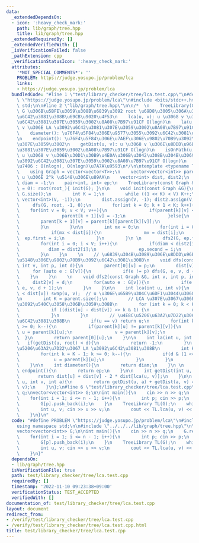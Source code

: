 ```yaml
---
data:
  _extendedDependsOn:
  - icon: ':heavy_check_mark:'
    path: lib/graph/tree.hpp
    title: lib/graph/tree.hpp
  _extendedRequiredBy: []
  _extendedVerifiedWith: []
  _isVerificationFailed: false
  _pathExtension: cpp
  _verificationStatusIcon: ':heavy_check_mark:'
  attributes:
    '*NOT_SPECIAL_COMMENTS*': ''
    PROBLEM: https://judge.yosupo.jp/problem/lca
    links:
    - https://judge.yosupo.jp/problem/lca
  bundledCode: "#line 1 \"test/library_checker/tree/lca.test.cpp\"\n#define PROBLEM\
    \ \"https://judge.yosupo.jp/problem/lca\"\n#include <bits/stdc++.h>\nusing namespace\
    \ std;\n\n#line 2 \"lib/graph/tree.hpp\"\n\n/*  \n    TreeLibrary(G, root): \u6728\
    \ G \u306B\u5BFE\u3059\u308B\u6839\u3092 root \u69D8\u3005\u306A\u3082\u306E\u3092\
    \u6C42\u3081\u308B\u69CB\u9020\u4F53\n    lca(u, v): u \u3068 v \u306E LCA \u3092\
    \u6C42\u3081\u307E\u3059\u3002\u8A08\u7B97\u91CF O(logn)\n    la(u, v): u \u3068\
    \ v \u306E LA \u3092\u6C42\u3081\u307E\u3059\u3002\u8A08\u7B97\u91CF O(logn)\n\
    \    diameter(): \u76F4\u5F84\u306E\u9577\u3055\u3092\u6C42\u3081\u307E\u3059\u3002\
    \n    endpoint(): \u76F4\u5F84\u306E\u7AEF\u306E\u9802\u70B9\u3092\u6C42\u3081\
    \u307E\u3059\u3002\n    getDist(u, v): u \u3068 v \u306E\u8DDD\u96E2\u3092\u6C42\
    \u3081\u307E\u3059\u3002\u8A08\u7B97\u91CF O(logn)\n    isOnPath(u, v, a): a \u304C\
    \ u \u3068 v \u306E\u30D1\u30B9\u4E0A\u306B\u3042\u308B\u304B\u3069\u3046\u304B\
    \u3092\u6C42\u3081\u307E\u3059\u3002\u8A08\u7B97\u91CF O(logn)\n    \u524D\u51E6\
    \u7406 : O(nlogn), O(nlogn)\u7A7A\u9593\n*/\n\ntemplate <typename T>\nstruct TreeLibrary{\n\
    \    using Graph = vector<vector<T>>;\n    vector<vector<int>> parent;  // parent[k][u]:=\
    \ u \u306E 2^k \u5148\u306E\u89AA\n    vector<int> dist, dist2;\n    int V, root,\
    \ diam = -1;\n    pair<int, int> ep;\n    TreeLibrary(const Graph &G, int root_\
    \ = 0): root(root_){ init(G); }\n\n    void init(const Graph &G){\n        V =\
    \ G.size();\n        int K = 1;\n        while ((1 << K) < V) K++;\n        parent.assign(K,\
    \ vector<int>(V, -1));\n        dist.assign(V, -1); dist2.assign(V, -1);\n   \
    \     dfs(G, root, -1, 0);\n        for(int k = 0; k + 1 < K; k++){\n        \
    \    for(int v = 0; v < V; v++){\n                if(parent[k][v] < 0){\n    \
    \                parent[k + 1][v] = -1;\n                }else{\n            \
    \        parent[k + 1][v] = parent[k][parent[k][v]];\n                }\n    \
    \        }\n        }\n\n        int mx = 0;\n        for(int i = 0; i < V; i++){\n\
    \            if(mx < dist[i]){\n                mx = dist[i];\n              \
    \  ep.first = i;\n            }\n        }\n \n        dfs2(G, ep.first, -1, 0);\n\
    \        for(int i = 0; i < V; i++){\n            if(diam < dist2[i]){\n     \
    \           diam = dist2[i];\n                ep.second = i;\n            }\n\
    \        }\n    }\n    \n    // \u6839\u304B\u3089\u306E\u8DDD\u96E2\u30681\u3064\
    \u5148\u306E\u9802\u70B9\u3092\u6C42\u3081\u308B\n    void dfs(const Graph &G,\
    \ int v, int p, int d){\n        parent[0][v] = p;\n        dist[v] = d;\n   \
    \     for (auto e : G[v]){\n            if(e != p) dfs(G, e, v, d + 1);\n    \
    \    }\n    }\n    \n    void dfs2(const Graph &G, int v, int p, int d){\n   \
    \     dist2[v] = d;\n        for(auto e : G[v]){\n            if(e != p) dfs2(G,\
    \ e, v, d + 1);\n        }\n    }\n\n    int lca(int u, int v){\n        if (dist[u]\
    \ < dist[v]) swap(u, v);  // u \u306E\u65B9\u304C\u6DF1\u3044\u3068\u3059\u308B\
    \n        int K = parent.size();\n        // LCA \u307E\u3067\u306E\u8DDD\u96E2\
    \u3092\u540C\u3058\u306B\u3059\u308B\n        for (int k = 0; k < K; k++) {\n\
    \            if ((dist[u] - dist[v]) >> k & 1) {\n                u = parent[k][u];\n\
    \            }\n        }\n        // \u4E8C\u5206\u63A2\u7D22\u3067 LCA \u3092\
    \u6C42\u3081\u308B\n        if(u == v) return u;\n        for(int k = K - 1; k\
    \ >= 0; k--){\n            if(parent[k][u] != parent[k][v]){\n               \
    \ u = parent[k][u];\n                v = parent[k][v];\n            }\n      \
    \  }\n        return parent[0][u];\n    }\n\n    int la(int u, int d){\n     \
    \   if(getDist(u, root) < d){\n            return -1;\n        }\n        // \u4E8C\
    \u5206\u63A2\u7D22\u3067 LA \u3092\u6C42\u3081\u308B\n        int K = parent.size();\n\
    \        for(int k = K - 1; k >= 0; k--){\n            if(d & (1 << k)){\n   \
    \             u = parent[k][u];\n            }\n        }\n        return u;\n\
    \    }\n\n    int diameter(){\n        return diam;\n    }\n \n    pair<int, int>\
    \ endpoint(){\n        return ep;\n    }\n\n    int getDist(int u, int v){\n \
    \       return dist[u] + dist[v] - 2 * dist[lca(u, v)];\n    }\n\n    bool isOnPath(int\
    \ u, int v, int a){\n        return getDist(u, a) + getDist(a, v) == getDist(u,\
    \ v);\n    }\n};\n#line 6 \"test/library_checker/tree/lca.test.cpp\"\n\nint n,\
    \ q;\nvector<vector<int>> G;\n\nint main(){\n    cin >> n >> q;\n    G.resize(n);\n\
    \    for(int i = 1; i <= n - 1; i++){\n        int p; cin >> p;\n        G[i].push_back(p);\n\
    \        G[p].push_back(i);\n    }\n    TreeLibrary TL(G);\n    while(q--){\n\
    \        int u, v; cin >> u >> v;\n        cout << TL.lca(u, v) << \"\\n\";\n\
    \    }\n}\n"
  code: "#define PROBLEM \"https://judge.yosupo.jp/problem/lca\"\n#include <bits/stdc++.h>\n\
    using namespace std;\n\n#include \"../../../lib/graph/tree.hpp\"\n\nint n, q;\n\
    vector<vector<int>> G;\n\nint main(){\n    cin >> n >> q;\n    G.resize(n);\n\
    \    for(int i = 1; i <= n - 1; i++){\n        int p; cin >> p;\n        G[i].push_back(p);\n\
    \        G[p].push_back(i);\n    }\n    TreeLibrary TL(G);\n    while(q--){\n\
    \        int u, v; cin >> u >> v;\n        cout << TL.lca(u, v) << \"\\n\";\n\
    \    }\n}"
  dependsOn:
  - lib/graph/tree.hpp
  isVerificationFile: true
  path: test/library_checker/tree/lca.test.cpp
  requiredBy: []
  timestamp: '2022-11-10 09:23:38+09:00'
  verificationStatus: TEST_ACCEPTED
  verifiedWith: []
documentation_of: test/library_checker/tree/lca.test.cpp
layout: document
redirect_from:
- /verify/test/library_checker/tree/lca.test.cpp
- /verify/test/library_checker/tree/lca.test.cpp.html
title: test/library_checker/tree/lca.test.cpp
---
```

